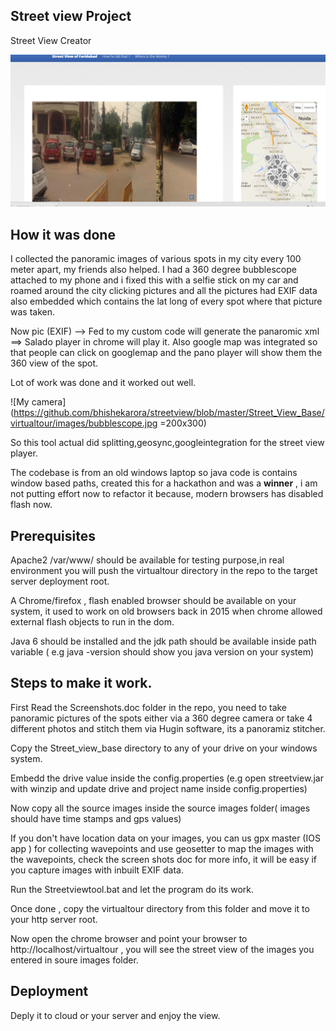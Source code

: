 ## Street view Project

Street View Creator 

![Front](https://github.com/bhishekarora/streetview/blob/master/Street_View_Base/virtualtour/images/streetview.PNG)

## How it was done

I collected the panoramic images of various spots in  my city every 100 meter apart, my friends also helped.
I had a 360 degree bubblescope attached to my phone and i fixed  this with a selfie stick on my car and roamed 
around the city clicking pictures and all the pictures had EXIF data also embedded which contains the lat long of 
every spot where that picture was taken.

Now  pic (EXIF) --> Fed to my custom code will generate the panaromic  xml ==> Salado player in chrome will play it.
Also google map was integrated so that people can click on googlemap and the pano player will show them the 360 view
of the spot.

Lot of work was done and it worked out well.

![My camera](https://github.com/bhishekarora/streetview/blob/master/Street_View_Base/virtualtour/images/bubblescope.jpg =200x300)

So this tool actual did  splitting,geosync,googleintegration for the street view player.

The codebase is from an old windows laptop so java code is contains window based paths, created this for a hackathon and was 
a **winner** , i am not putting effort now to refactor it because, modern browsers has disabled flash now.


## Prerequisites



Apache2 /var/www/ should be available for testing purpose,in real environment you will push the virtualtour directory in the repo to the target server deployment root.

A Chrome/firefox , flash enabled browser should be available on your system, it used to work on old browsers back in 2015 when chrome allowed external flash objects to run in the dom.

Java 6 should be installed and the jdk path should be available inside path variable ( e.g java -version should show you java version on your system)


## Steps to make it work.

First Read the Screenshots.doc folder in the repo, you need to take panoramic pictures of the spots either via a 360 degree
camera or take 4 different photos and stitch them via Hugin software, its a panoramiz stitcher.


Copy the Street_view_base directory to any of your drive on your windows system.

Embedd the drive value inside the config.properties (e.g open streetview.jar with winzip and update drive and project name inside config.properties)

Now copy all the source images inside the source images folder( images should have time stamps and gps values)

If you don't have location data on your images, you can us gpx master (IOS app ) for collecting wavepoints and use geosetter to map the images with the wavepoints, check the screen shots doc for more info, it will be easy if you capture images with inbuilt EXIF data.

Run the Streetviewtool.bat and let the program do its work.

Once done , copy the virtualtour directory from this folder and move it to your http server root.

Now open the chrome browser and point your browser to http://localhost/virtualtour , you will see the street view of the images you entered in soure images folder.

## Deployment

Deply it to cloud or your server and enjoy the view.



